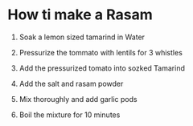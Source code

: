 # How ti make a Rasam

1) Soak a lemon sized tamarind in Water

2) Pressurize the tommato with lentils for 3 whistles

3) Add the pressurized tomato into sozked Tamarind

4) Add the salt and rasam powder

5) Mix thoroughly and add garlic pods

6) Boil the mixture for 10 minutes 
